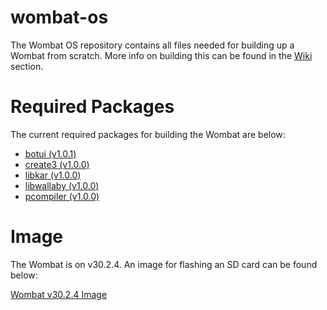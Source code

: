 # wombat-os
The Wombat OS repository contains all files needed for building up a Wombat from scratch. More info on building this can be found in the [Wiki](https://github.com/kipr/wombat-os/wiki) section.

# Required Packages
The current required packages for building the Wombat are below:
- [botui (v1.0.1)](https://github.com/kipr/botui/releases/tag/v1.0.1)
- [create3 (v1.0.0)](https://github.com/kipr/create3/releases/tag/v1.0.0)
- [libkar (v1.0.0)](https://github.com/kipr/libkar/releases/tag/v1.0.0)
- [libwallaby (v1.0.0)](https://github.com/kipr/libwallaby/releases/tag/v1.0.0)
- [pcompiler (v1.0.0)](https://github.com/kipr/pcompiler/releases/tag/v1.0.0)

# Image
The Wombat is on v30.2.4. An image for flashing an SD card can be found below:

[Wombat v30.2.4 Image](http://files.kipr.org/wombat/Wombat_v30.2.4.img)
